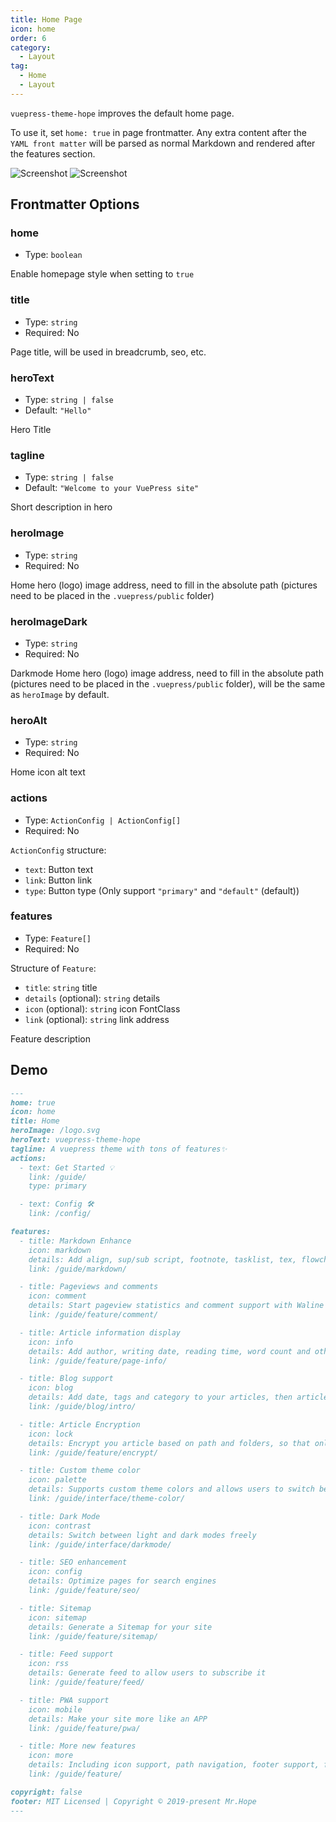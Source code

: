 ```yaml
---
title: Home Page
icon: home
order: 6
category:
  - Layout
tag:
  - Home
  - Layout
---
```


`vuepress-theme-hope` improves the default home page.

To use it, set `home: true` in page frontmatter. Any extra content after the `YAML front matter` will be parsed as normal Markdown and rendered after the features section.

![Screenshot](./assets/home-light.png#light)
![Screenshot](./assets/home-dark.png#dark)

<!-- more -->

## Frontmatter Options

### home

- Type: `boolean`

Enable homepage style when setting to `true`

### title

- Type: `string`
- Required: No

Page title, will be used in breadcrumb, seo, etc.

### heroText

- Type: `string | false`
- Default: `"Hello"`

Hero Title

### tagline

- Type: `string | false`
- Default: `"Welcome to your VuePress site"`

Short description in hero

### heroImage

- Type: `string`
- Required: No

Home hero (logo) image address, need to fill in the absolute path (pictures need to be placed in the `.vuepress/public` folder)

### heroImageDark

- Type: `string`
- Required: No

Darkmode Home hero (logo) image address, need to fill in the absolute path (pictures need to be placed in the `.vuepress/public` folder), will be the same as `heroImage` by default.

### heroAlt

- Type: `string`
- Required: No

Home icon alt text

### actions

- Type: `ActionConfig | ActionConfig[]`
- Required: No

`ActionConfig` structure:

- `text`: Button text
- `link`: Button link
- `type`: Button type (Only support `"primary"` and `"default"` (default))

### features

- Type: `Feature[]`
- Required: No

Structure of `Feature`:

- `title`: `string` title
- `details` (optional): `string` details
- `icon` (optional): `string` icon FontClass
- `link` (optional): `string` link address

Feature description

## Demo

```md
---
home: true
icon: home
title: Home
heroImage: /logo.svg
heroText: vuepress-theme-hope
tagline: A vuepress theme with tons of features✨
actions:
  - text: Get Started 💡
    link: /guide/
    type: primary

  - text: Config 🛠
    link: /config/

features:
  - title: Markdown Enhance
    icon: markdown
    details: Add align, sup/sub script, footnote, tasklist, tex, flowchart, diagram, mark and presentation support in Markdown
    link: /guide/markdown/

  - title: Pageviews and comments
    icon: comment
    details: Start pageview statistics and comment support with Waline
    link: /guide/feature/comment/

  - title: Article information display
    icon: info
    details: Add author, writing date, reading time, word count and other information to your article
    link: /guide/feature/page-info/

  - title: Blog support
    icon: blog
    details: Add date, tags and category to your articles, then article, tag, category and timeline list will be auto generated
    link: /guide/blog/intro/

  - title: Article Encryption
    icon: lock
    details: Encrypt you article based on path and folders, so that only the one you want could see them
    link: /guide/feature/encrypt/

  - title: Custom theme color
    icon: palette
    details: Supports custom theme colors and allows users to switch between preset theme colors
    link: /guide/interface/theme-color/

  - title: Dark Mode
    icon: contrast
    details: Switch between light and dark modes freely
    link: /guide/interface/darkmode/

  - title: SEO enhancement
    icon: config
    details: Optimize pages for search engines
    link: /guide/feature/seo/

  - title: Sitemap
    icon: sitemap
    details: Generate a Sitemap for your site
    link: /guide/feature/sitemap/

  - title: Feed support
    icon: rss
    details: Generate feed to allow users to subscribe it
    link: /guide/feature/feed/

  - title: PWA support
    icon: mobile
    details: Make your site more like an APP
    link: /guide/feature/pwa/

  - title: More new features
    icon: more
    details: Including icon support, path navigation, footer support, fullscreen button, blog homepage, etc.
    link: /guide/feature/

copyright: false
footer: MIT Licensed | Copyright © 2019-present Mr.Hope
---
```
